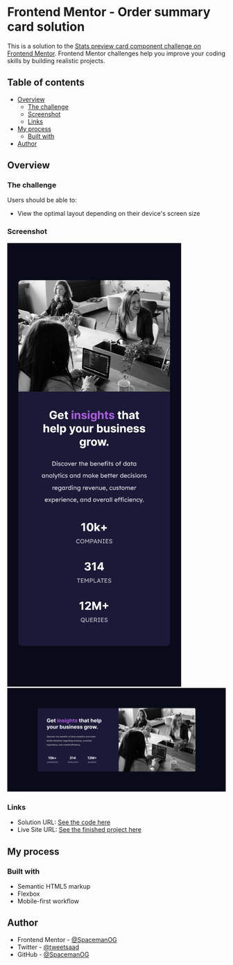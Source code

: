 # Frontend Mentor - Order summary card solution

This is a solution to the [Stats preview card component challenge on Frontend Mentor](https://www.frontendmentor.io/challenges/stats-preview-card-component-8JqbgoU62). Frontend Mentor challenges help you improve your coding skills by building realistic projects. 

## Table of contents

- [Overview](#overview)
  - [The challenge](#the-challenge)
  - [Screenshot](#screenshot)
  - [Links](#links)
- [My process](#my-process)
  - [Built with](#built-with)
- [Author](#author)


## Overview

### The challenge

Users should be able to:

- View the optimal layout depending on their device's screen size

### Screenshot

![](./Screen%20Shot%202022-11-06%20at%2014.45.37.png)
![](./Screenshot%202022-11-06%20at%2014-46-07%20spaceman(og)%20practice%20project-Stats%20preview%20card%20component.png)


### Links

- Solution URL: [See the code here](https://github.com/SpacemanOG/fmentor-Stats-preview-card-component)
- Live Site URL: [See the finished project here](https://spacemanog.github.io/fmentor-Stats-preview-card-component/)

## My process

### Built with

- Semantic HTML5 markup
- Flexbox
- Mobile-first workflow

## Author

- Frontend Mentor - [@SpacemanOG](https://www.frontendmentor.io/profile/spacemanog)
- Twitter - [@tweetsaad](https://www.twitter.com/tweetsaad)
- GitHub - [@SpacemanOG](https://github.com/SpacemanOG)


